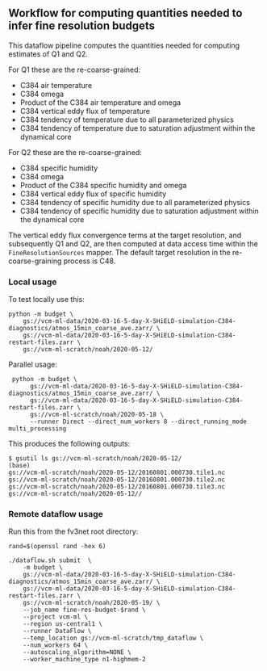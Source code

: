 ## Workflow for computing quantities needed to infer fine resolution budgets

This dataflow pipeline computes the quantities needed for computing estimates
of Q1 and Q2.

For Q1 these are the re-coarse-grained:

- C384 air temperature
- C384 omega
- Product of the C384 air temperature and omega
- C384 vertical eddy flux of temperature
- C384 tendency of temperature due to all parameterized physics
- C384 tendency of temperature due to saturation adjustment within the
  dynamical core

For Q2 these are the re-coarse-grained:

- C384 specific humidity
- C384 omega
- Product of the C384 specific humidity and omega
- C384 vertical eddy flux of specific humidity
- C384 tendency of specific humidity due to all parameterized physics
- C384 tendency of specific humidity due to saturation adjustment within the
  dynamical core

The vertical eddy flux convergence terms at the target resolution, and
subsequently Q1 and Q2, are then computed at data access time within the
`FineResolutionSources` mapper.  The default target resolution in the
re-coarse-graining process is C48.

### Local usage

To test locally use this:

    python -m budget \
        gs://vcm-ml-data/2020-03-16-5-day-X-SHiELD-simulation-C384-diagnostics/atmos_15min_coarse_ave.zarr/ \
        gs://vcm-ml-data/2020-03-16-5-day-X-SHiELD-simulation-C384-restart-files.zarr \
        gs://vcm-ml-scratch/noah/2020-05-12/

Parallel usage:

	 python -m budget \
          gs://vcm-ml-data/2020-03-16-5-day-X-SHiELD-simulation-C384-diagnostics/atmos_15min_coarse_ave.zarr/ \
          gs://vcm-ml-data/2020-03-16-5-day-X-SHiELD-simulation-C384-restart-files.zarr \
          gs://vcm-ml-scratch/noah/2020-05-18 \
          --runner Direct --direct_num_workers 8 --direct_running_mode multi_processing

This produces the following outputs:
```
$ gsutil ls gs://vcm-ml-scratch/noah/2020-05-12/                                                                                                                                                                                                                       (base)
gs://vcm-ml-scratch/noah/2020-05-12/20160801.000730.tile1.nc
gs://vcm-ml-scratch/noah/2020-05-12/20160801.000730.tile2.nc
gs://vcm-ml-scratch/noah/2020-05-12/20160801.000730.tile3.nc
gs://vcm-ml-scratch/noah/2020-05-12//
```


### Remote dataflow usage

Run this from the fv3net root directory:

```
rand=$(openssl rand -hex 6)

./dataflow.sh submit  \
    -m budget \
    gs://vcm-ml-data/2020-03-16-5-day-X-SHiELD-simulation-C384-diagnostics/atmos_15min_coarse_ave.zarr/ \
    gs://vcm-ml-data/2020-03-16-5-day-X-SHiELD-simulation-C384-restart-files.zarr \
    gs://vcm-ml-scratch/noah/2020-05-19/ \
    --job_name fine-res-budget-$rand \
    --project vcm-ml \
    --region us-central1 \
    --runner DataFlow \
    --temp_location gs://vcm-ml-scratch/tmp_dataflow \
    --num_workers 64 \
    --autoscaling_algorithm=NONE \
    --worker_machine_type n1-highmem-2
```
